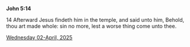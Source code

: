 **John 5:14**

14 Afterward Jesus findeth him in the temple, and said unto him, Behold, thou art made whole: sin no more, lest a worse thing come unto thee.

[Wednesday 02-April, 2025](https://getbible.life/kjv/John/5/14)
